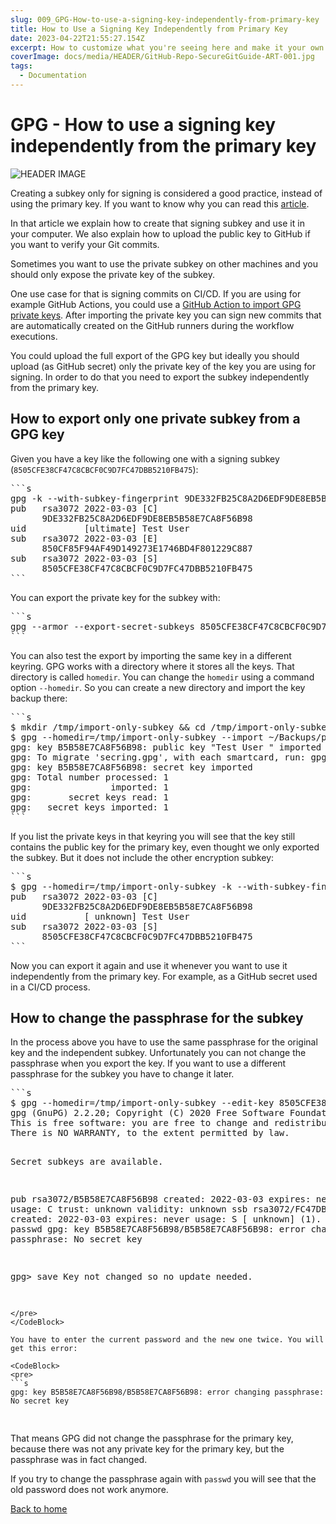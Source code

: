 ```yaml
---
slug: 009_GPG-How-to-use-a-signing-key-independently-from-primary-key
title: How to Use a Signing Key Independently from Primary Key
date: 2023-04-22T21:55:27.154Z
excerpt: How to customize what you're seeing here and make it your own.
coverImage: docs/media/HEADER/GitHub-Repo-SecureGitGuide-ART-001.jpg
tags:
  - Documentation
---
```


<script>
  import CodeBlock from "$lib/components/molecules/CodeBlock.svelte";
</script>

# GPG - How to use a signing key independently from the primary key

![HEADER IMAGE](docs/media/HEADER/GitHub-Repo-SecureGitGuide-ART-009.jpg)

Creating a subkey only for signing is considered a good practice, instead of using the primary key. If you want to know why you can read this [article](./008_GPG-How-to-create-a-subkey-for-signing.md).

In that article we explain how to create that signing subkey and use it in your computer. We also explain how to upload the public key to GitHub if you want to verify your Git commits.

Sometimes you want to use the private subkey on other machines and you should only expose the private key of the subkey.

One use case for that is signing commits on CI/CD. If you are using for example GitHub Actions, you could use a [GitHub Action to import GPG private keys](https://github.com/crazy-max/ghaction-import-gpg). After importing the private key you can sign new commits that are automatically created on the GitHub runners during the workflow executions.

You could upload the full export of the GPG key but ideally you should upload (as GitHub secret) only the private key of the key you are using for signing. In order to do that you need to export the subkey independently from the primary key.

## How to export only one private subkey from a GPG key

Given you have a key like the following one with a signing subkey (`8505CFE38CF47C8CBCF0C9D7FC47DBB5210FB475`):

<CodeBlock>
<pre>
```s
gpg -k --with-subkey-fingerprint 9DE332FB25C8A2D6EDF9DE8EB5B58E7CA8F56B98
pub   rsa3072 2022-03-03 [C]
      9DE332FB25C8A2D6EDF9DE8EB5B58E7CA8F56B98
uid           [ultimate] Test User <test.user@example.com>
sub   rsa3072 2022-03-03 [E]
      850CF85F94AF49D149273E1746BD4F801229C887
sub   rsa3072 2022-03-03 [S]
      8505CFE38CF47C8CBCF0C9D7FC47DBB5210FB475
```
</pre>
</CodeBlock>

You can export the private key for the subkey with:

<CodeBlock>
<pre>
```s
gpg --armor --export-secret-subkeys 8505CFE38CF47C8CBCF0C9D7FC47DBB5210FB475! > ~/Backups/primary_key.9DE332FB25C8A2D6EDF9DE8EB5B58E7CA8F56B98.sub_key.8505CFE38CF47C8CBCF0C9D7FC47DBB5210FB475.independent.secret.asc
```
</pre>
</CodeBlock>

You can also test the export by importing the same key in a different keyring. GPG works with a directory where it stores all the keys. That directory is called `homedir`. You can change the `homedir` using a command option `--homedir`. So you can create a new directory and import the key backup there:

<CodeBlock>
<pre>
```s
$ mkdir /tmp/import-only-subkey && cd /tmp/import-only-subkey
$ gpg --homedir=/tmp/import-only-subkey --import ~/Backups/primary_key.9DE332FB25C8A2D6EDF9DE8EB5B58E7CA8F56B98.sub_key.8505CFE38CF47C8CBCF0C9D7FC47DBB5210FB475.independent.secret.asc
gpg: key B5B58E7CA8F56B98: public key "Test User <test.user@example.com>" imported
gpg: To migrate 'secring.gpg', with each smartcard, run: gpg --card-status
gpg: key B5B58E7CA8F56B98: secret key imported
gpg: Total number processed: 1
gpg:               imported: 1
gpg:       secret keys read: 1
gpg:   secret keys imported: 1
```
</pre>
</CodeBlock>

If you list the private keys in that keyring you will see that the key still contains the public key for the primary key, even thought we only exported the subkey. But it does not include the other encryption subkey:

<CodeBlock>
<pre>
```s
$ gpg --homedir=/tmp/import-only-subkey -k --with-subkey-fingerprint 8505CFE38CF47C8CBCF0C9D7FC47DBB5210FB475
pub   rsa3072 2022-03-03 [C]
      9DE332FB25C8A2D6EDF9DE8EB5B58E7CA8F56B98
uid           [ unknown] Test User <test.user@example.com>
sub   rsa3072 2022-03-03 [S]
      8505CFE38CF47C8CBCF0C9D7FC47DBB5210FB475
```
</pre>
</CodeBlock>

Now you can export it again and use it whenever you want to use it independently from the primary key. For example, as a GitHub secret used in a CI/CD process.

## How to change the passphrase for the subkey

In the process above you have to use the same passphrase for the original key and the independent subkey. Unfortunately you can not change the passphrase when you export the key. If you want to use a different passphrase for the subkey you have to change it later.

<CodeBlock>
<pre>
```s
$ gpg --homedir=/tmp/import-only-subkey --edit-key 8505CFE38CF47C8CBCF0C9D7FC47DBB5210FB475
gpg (GnuPG) 2.2.20; Copyright (C) 2020 Free Software Foundation, Inc.
This is free software: you are free to change and redistribute it.
There is NO WARRANTY, to the extent permitted by law.

Secret subkeys are available.

pub rsa3072/B5B58E7CA8F56B98
created: 2022-03-03 expires: never usage: C
trust: unknown validity: unknown
ssb rsa3072/FC47DBB5210FB475
created: 2022-03-03 expires: never usage: S
[ unknown] (1). Test User <test.user@example.com>
gpg> passwd
gpg: key B5B58E7CA8F56B98/B5B58E7CA8F56B98: error changing passphrase: No secret key

gpg> save
Key not changed so no update needed.

````
</pre>
</CodeBlock>

You have to enter the current password and the new one twice. You will get this error:

<CodeBlock>
<pre>
```s
gpg: key B5B58E7CA8F56B98/B5B58E7CA8F56B98: error changing passphrase: No secret key
````

</pre>
</CodeBlock>

That means GPG did not change the passphrase for the primary key, because there was not any private key for the primary key, but the passphrase was in fact changed.

If you try to change the passphrase again with `passwd` you will see that the old password does not work anymore.

[Back to home](./)
